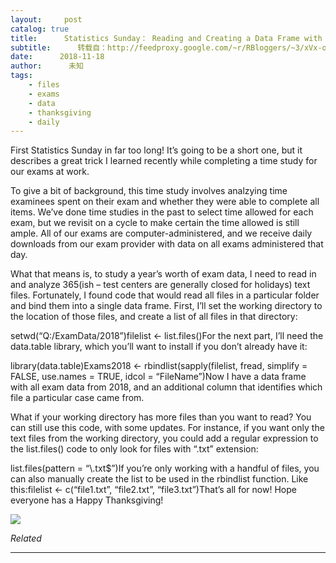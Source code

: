 ```yaml
---
layout:     post
catalog: true
title:      Statistics Sunday： Reading and Creating a Data Frame with Multiple Text Files
subtitle:      转载自：http://feedproxy.google.com/~r/RBloggers/~3/xVx-oirC9Ag/
date:      2018-11-18
author:      未知
tags:
    - files
    - exams
    - data
    - thanksgiving
    - daily
---
```






First Statistics Sunday in far too long! It’s going to be a short one, but it describes a great trick I learned recently while completing a time study for our exams at work.

To give a bit of background, this time study involves analzying time examinees spent on their exam and whether they were able to complete all items. We’ve done time studies in the past to select time allowed for each exam, but we revisit on a cycle to make certain the time allowed is still ample. All of our exams are computer-administered, and we receive daily downloads from our exam provider with data on all exams administered that day.

What that means is, to study a year’s worth of exam data, I need to read in and analyze 365(ish – test centers are generally closed for holidays) text files. Fortunately, I found code that would read all files in a particular folder and bind them into a single data frame. First, I’ll set the working directory to the location of those files, and create a list of all files in that directory:

setwd(“Q:/ExamData/2018”)filelist <- list.files()For the next part, I’ll need the data.table library, which you’ll want to install if you don’t already have it:

library(data.table)Exams2018 <- rbindlist(sapply(filelist, fread, simplify = FALSE, use.names = TRUE, idcol = “FileName”)Now I have a data frame with all exam data from 2018, and an additional column that identifies which file a particular case came from.

What if your working directory has more files than you want to read? You can still use this code, with some updates. For instance, if you want only the text files from the working directory, you could add a regular expression to the list.files() code to only look for files with “.txt” extension:

list.files(pattern = “\\.txt$”)If you’re only working with a handful of files, you can also manually create the list to be used in the rbindlist function. Like this:filelist <- c(“file1.txt”, “file2.txt”, “file3.txt”)That’s all for now! Hope everyone has a Happy Thanksgiving!

![](https://i1.wp.com/1.bp.blogspot.com/-3YG3bUQZ06k/We4DYIl5EpI/AAAAAAAAJnY/IHMK0Mmwg6YJJd6iZlCBxEl8Djz0djbqgCPcBGAYYCw/s320/statistics_sunday.jpg?resize=450%2C747&ssl=1)



*Related*








---
